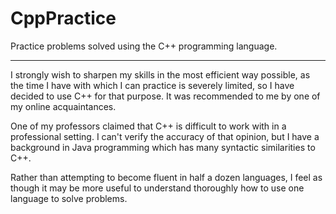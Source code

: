# CppPractice
Practice problems solved using the C++ programming language.

*************

I strongly wish to sharpen my skills in the most efficient way possible,
as the time I have with which I can practice is severely limited,
so I have decided to use C++ for that purpose.
It was recommended to me by one of my online acquaintances.

One of my professors claimed that C++ is difficult to work with in a professional setting. 
I can't verify the accuracy of that opinion,
but I have a background in Java programming which has many syntactic similarities to C++.

Rather than attempting to become fluent in half a dozen languages,
I feel as though it may be more useful to understand thoroughly how to use one language to solve problems. 
